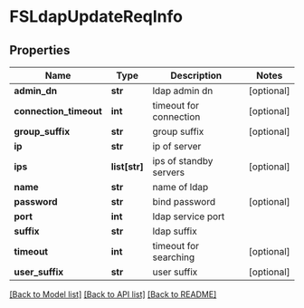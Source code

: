 # FSLdapUpdateReqInfo

## Properties
Name | Type | Description | Notes
------------ | ------------- | ------------- | -------------
**admin_dn** | **str** | ldap admin dn | [optional] 
**connection_timeout** | **int** | timeout for connection | [optional] 
**group_suffix** | **str** | group suffix | [optional] 
**ip** | **str** | ip of server | 
**ips** | **list[str]** | ips of standby servers | [optional] 
**name** | **str** | name of ldap | 
**password** | **str** | bind password | [optional] 
**port** | **int** | ldap service port | 
**suffix** | **str** | ldap suffix | 
**timeout** | **int** | timeout for searching | [optional] 
**user_suffix** | **str** | user suffix | [optional] 

[[Back to Model list]](../README.md#documentation-for-models) [[Back to API list]](../README.md#documentation-for-api-endpoints) [[Back to README]](../README.md)


